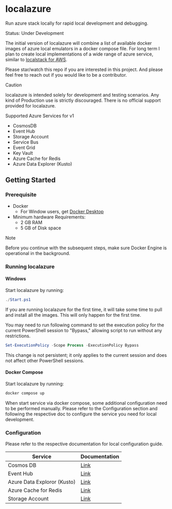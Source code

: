 # localazure

Run azure stack locally for rapid local development and debugging.

Status: Under Development

The initial version of localazure will combine a list of available docker images of azure local emulators in a docker compose file.
For long term I plan to create local implementations of a wide range of azure service, similar to [localstack for AWS](https://docs.localstack.cloud/overview/).

Please star/watch this repo if you are interested in this project. And please feel free to reach out if you would like to be a contributor.

>[!CAUTION]
>localazure is intended solely for development and testing scenarios. Any kind of Production use is strictly discouraged. There is no official support provided for localazure.

Supported Azure Services for v1

- CosmosDB
- Event Hub
- Storage Account
- Service Bus
- Event Grid
- Key Vault
- Azure Cache for Redis
- Azure Data Explorer (Kusto)

## Getting Started

### Prerequisite
- Docker
    - For Window users, get [Docker Desktop](https://docs.docker.com/desktop/install/windows-install/#:~:text=Install%20Docker%20Desktop%20on%20Windows%201%20Download%20the,on%20your%20choice%20of%20backend.%20...%20More%20items) 
- Minimum hardware Requirements:
    - 2 GB RAM
    - 5 GB of Disk space

>[!NOTE]
>Before you continue with the subsequent steps, make sure Docker Engine is operational in the background.

### Running localazure

#### Windows
Start localazure by running:
```powershell
./Start.ps1
```
If you are running localazure for the first time, it will take some time to pull and install all the images. This will only happen for the first time. 

You may need to run following command to set the execution policy for the current PowerShell session to "Bypass," allowing script to run without any restrictions. 
```powershell
Set-ExecutionPolicy -Scope Process -ExecutionPolicy Bypass
```
This change is not persistent; it only applies to the current session and does not affect other PowerShell sessions.

#### Docker Compose
Start localazure by running:
```powershell
docker compose up
```

When start service via docker compose, some additional configuration need to be performed manually.
Please refer to the Configuration section and following the respective doc to configure the service you need for local development.

### Configuration
Please refer to the respective documentation for local configuration guide.

| Service    | Documentation
| ------- | ------------ |
| Cosmos DB | [Link](./Docs/CosmosDb.md)
| Event Hub | [Link](./Docs/EventHub.md)
| Azure Data Exploror (Kusto) | [Link](./Docs/Kusto.md)
| Azure Cache for Redis | [Link](./Docs/Redis.md)
| Storage Account | [Link](./Docs/StorageAccount.md)